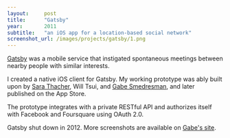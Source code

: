 ```yaml
---
layout:     post
title:      "Gatsby"
year:       2011
subtitle:   "an iOS app for a location-based social network"
screenshot_url: /images/projects/gatsby/1.png
---
```


[Gatsby] was a mobile service that instigated spontaneous meetings between
nearby people with similar interests. 

I created a native iOS client for Gatsby. My working prototype was ably built
upon by [Sara Thacher], Will Tsui, and [Gabe Smedresman], and later published on
the App Store.

The prototype integrates with a private RESTful API and authorizes itself with
Facebook and Foursquare using OAuth 2.0.

Gatsby shut down in 2012. More screenshots are available on [Gabe's site].

[Gatsby]:http://meetgatsby.com/
[Sara Thacher]:http://thachr.com/
[Gabe Smedresman]:http://www.smedresmania.com/
[Gabe's site]:http://www.smedresmania.com/gatsby/
